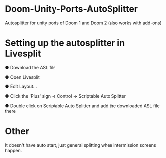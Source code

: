 # Doom-Unity-Ports-AutoSplitter

Autosplitter for unity ports of Doom 1 and Doom 2 (also works with add-ons)


# Setting up the autosplitter in Livesplit

● Download the ASL file

● Open Livesplit

● Edit Layout...

● Click the 'Plus' sign -> Control -> Scriptable Auto Splitter

● Double click on Scriptable Auto Splitter and add the downloaded ASL file there


# Other

It doesn't have auto start, just general splitting when intermission screens happen.
